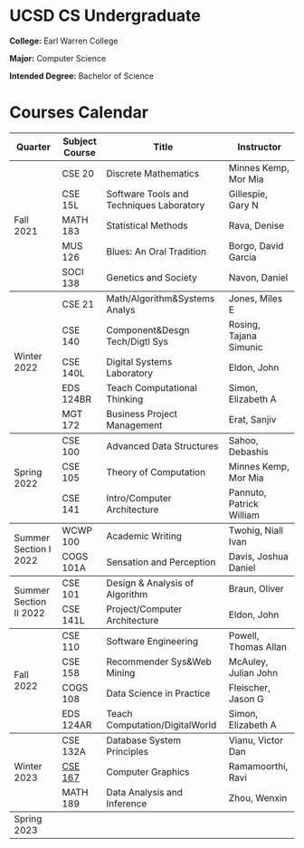 # UCSD CS Undergraduate

**College:** Earl Warren College

**Major:** Computer Science

**Intended Degree:** Bachelor of Science

# Courses Calendar

<table>
    <thead>
        <tr>
            <th>Quarter</th>
            <th>Subject Course</th>
            <th>Title</th>
            <th>Instructor</th>
        </tr>
    </thead>
    <tbody>
        <tr>
            <td rowspan=5>Fall 2021</td>
            <td>CSE 20</td>
            <td>Discrete Mathematics</td>
            <td>Minnes Kemp, Mor Mia</td>
        </tr>
        <tr>
            <td>CSE 15L</td>
            <td>Software Tools and Techniques Laboratory</td>
            <td>Gillespie, Gary N</td>
        </tr>
        <tr>
            <td>MATH 183</td>
            <td>Statistical Methods</td>
            <td>Rava, Denise</td>
        </tr>
        <tr>
            <td>MUS 126</td>
            <td>Blues: An Oral Tradition</td>
            <td>Borgo, David Garcia</td>
        </tr>
        <tr>
            <td>SOCI 138</td>
            <td>Genetics and Society</td>
            <td>Navon, Daniel</td>
        </tr>
    </tbody>
    <tbody>
        <tr>
            <td rowspan=5>Winter 2022</td>
            <td>CSE 21</td>
            <td>Math/Algorithm&Systems Analys</td>
            <td>Jones, Miles E</td>
        </tr>
        <tr>
            <td>CSE 140</td>
            <td>Component&Desgn Tech/Digtl Sys</td>
            <td>Rosing, Tajana Simunic</td>
        </tr>
        <tr>
            <td>CSE 140L</td>
            <td>Digital Systems Laboratory</td>
            <td>Eldon, John</td>
        </tr>
        <tr>
            <td>EDS 124BR</td>
            <td>Teach Computational Thinking</td>
            <td>Simon, Elizabeth A</td>
        </tr>
        <tr>
            <td>MGT 172</td>
            <td>Business Project Management</td>
            <td>Erat, Sanjiv</td>
        </tr>
    </tbody>
    <tbody>
        <tr>
            <td rowspan=3>Spring 2022</td>
            <td>CSE 100</td>
            <td>Advanced Data Structures</td>
            <td>Sahoo, Debashis</td>
        </tr>
        <tr>
            <td>CSE 105</td>
            <td>Theory of Computation</td>
            <td>Minnes Kemp, Mor Mia</td>
        </tr>
        <tr>
            <td>CSE 141</td>
            <td>Intro/Computer Architecture</td>
            <td>Pannuto, Patrick William</td>
        </tr>
    </tbody>
    <tbody>
        <tr>
            <td rowspan=2>Summer Section I 2022</td>
            <td>WCWP 100</td>
            <td>Academic Writing</td>
            <td>Twohig, Niall Ivan</td>
        </tr>
        <tr>
            <td>COGS 101A</td>
            <td>Sensation and Perception</td>
            <td>Davis, Joshua Daniel</td>
        </tr>
    </tbody>
    <tbody>
        <tr>
            <td rowspan=2>Summer Section II 2022</td>
            <td>CSE 101</td>
            <td>Design & Analysis of Algorithm</td>
            <td>Braun, Oliver</td>
        </tr>
        <tr>
            <td>CSE 141L</td>
            <td>Project/Computer Architecture</td>
            <td>Eldon, John</td>
        </tr>
    </tbody>
    <tbody>
        <tr>
            <td rowspan=4>Fall 2022</td>
            <td>CSE 110</td>
            <td>Software Engineering</td>
            <td>Powell, Thomas Allan</td>
        </tr>
        <tr>
            <td>CSE 158</td>
            <td>Recommender Sys&Web Mining</td>
            <td>McAuley, Julian John</td>
        </tr>
        <tr>
            <td>COGS 108</td>
            <td>Data Science in Practice</td>
            <td>Fleischer, Jason G</td>
        </tr>
        <tr>
            <td>EDS 124AR</td>
            <td>Teach Computation/DigitalWorld</td>
            <td>Simon, Elizabeth A</td>
        </tr>
    </tbody>
    <tbody>
        <tr>
            <td rowspan=3>Winter 2023</td>
            <td>CSE 132A</td>
            <td>Database System Principles</td>
            <td>Vianu, Victor Dan</td>
        </tr>
        <tr>
            <td><a href="https://github.com/alina10050805/CSE-167-Winter-2023">CSE 167</a></td>
            <td>Computer Graphics</td>
            <td>Ramamoorthi, Ravi</td>
        </tr>
        <tr>
            <td>MATH 189</td>
            <td>Data Analysis and Inference</td>
            <td>Zhou, Wenxin</td>
        </tr>
    </tbody>
    <tbody>
        <tr>
            <td rowspan=3>Spring 2023</td>
            <td></td>
            <td></td>
            <td></td>
        </tr>
        <tr>
            <td></td>
            <td></td>
            <td></td>
        </tr>
        <tr>
            <td></td>
            <td></td>
            <td></td>
        </tr>
    </tbody>
</table>